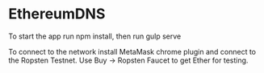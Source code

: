 # EthereumDNS

To start the app run npm install, then run gulp serve

To connect to the network install MetaMask chrome plugin and connect to the Ropsten Testnet.
Use Buy -> Ropsten Faucet to get Ether for testing.